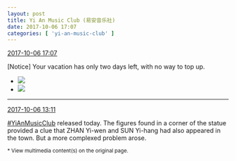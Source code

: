 ```yaml
---
layout: post
title: Yi An Music Club (易安音乐社)
date: 2017-10-06 17:07
categories: [ 'yi-an-music-club' ]
---
```


<div class="weibo-info">
  <a href="http://weibo.com/6094546964/Fp8gvy2SO">2017-10-06 17:07</a>
</div>

[Notice] Your vacation has only two days left, with no way to top up. 

<!-- more -->

<ul class="weibo-pic-list-1">
  <li class="weibo-pic">
    <a href="http://wx1.sinaimg.cn/mw690/006Es64Agy1fk8myssrgrj32eb1sl1ky.jpg"><img src="//wx1.sinaimg.cn/thumb150/006Es64Agy1fk8myssrgrj32eb1sl1ky.jpg" /></a>
  </li>
  <li class="weibo-pic">
    <a href="http://wx2.sinaimg.cn/mw690/006Es64Agy1fk8myty7tvj30vb0t7wjj.jpg"><img src="//wx2.sinaimg.cn/thumb150/006Es64Agy1fk8myty7tvj30vb0t7wjj.jpg" /></a>
  </li>
</ul>

---

<div class="weibo-info">
  <a href="http://weibo.com/6094546964/Fp6IQp0eE">2017-10-06 13:11</a>
</div>

[#YiAnMusicClub](http://weibo.com/p/100808beae2e3e05b17b64f63ebedca39f19b2/super_index) released today. The figures found in a corner of the statue provided a clue that ZHAN Yi-wen and SUN Yi-hang had also appeared in the town. But a more complexed problem arose.

<small>* View multimedia content(s) on the original page.</small>
